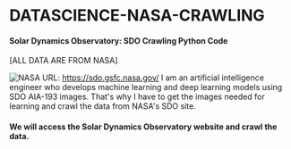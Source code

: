 # DATASCIENCE-NASA-CRAWLING
#### Solar Dynamics Observatory: SDO Crawling Python Code

[ALL DATA ARE FROM NASA]

![NASA](https://user-images.githubusercontent.com/87653966/139007517-2b2f5d61-b709-4100-a524-aee8f0d57a6b.png)
URL: https://sdo.gsfc.nasa.gov/
I am an artificial intelligence engineer who develops machine learning and deep learning models using SDO AIA-193 images. That's why I have to get the images needed for learning and crawl the data from NASA's SDO site.

#### We will access the Solar Dynamics Observatory website and crawl the data.
